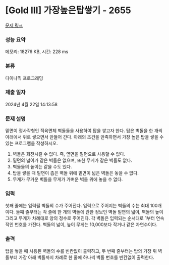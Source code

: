 # [Gold III] 가장높은탑쌓기 - 2655 

[문제 링크](https://www.acmicpc.net/problem/2655) 

### 성능 요약

메모리: 18276 KB, 시간: 228 ms

### 분류

다이나믹 프로그래밍

### 제출 일자

2024년 4월 22일 14:13:58

### 문제 설명

<p style="user-select: auto !important;">밑면이 정사각형인 직육면체 벽돌들을 사용하여 탑을 쌓고자 한다. 탑은 벽돌을 한 개씩 아래에서 위로 쌓으면서 만들어 간다. 아래의 조건을 만족하면서 가장 높은 탑을 쌓을 수 있는 프로그램을 작성하시오.</p>

<ol style="user-select: auto !important;">
	<li style="user-select: auto !important;">벽돌은 회전시킬 수 없다. 즉, 옆면을 밑면으로 사용할 수 없다.</li>
	<li style="user-select: auto !important;">밑면의 넓이가 같은 벽돌은 없으며, 또한 무게가 같은 벽돌도 없다.</li>
	<li style="user-select: auto !important;">벽돌들의 높이는 같을 수도 있다.</li>
	<li style="user-select: auto !important;">탑을 쌓을 때 밑면이 좁은 벽돌 위에 밑면이 넓은 벽돌은 놓을 수 없다.</li>
	<li style="user-select: auto !important;">무게가 무거운 벽돌을 무게가 가벼운 벽돌 위에 놓을 수 없다.</li>
</ol>

### 입력 

 <p style="user-select: auto !important;">첫째 줄에는 입력될 벽돌의 수가 주어진다. 입력으로 주어지는 벽돌의 수는 최대 100개이다. 둘째 줄부터는 각 줄에 한 개의 벽돌에 관한 정보인 벽돌 밑면의 넓이, 벽돌의 높이 그리고 무게가 차례대로 양의 정수로 주어진다. 각 벽돌은 입력되는 순서대로 1부터 연속적인 번호를 가진다. 벽돌의 넓이, 높이 무게는 10,000보다 작거나 같은 자연수이다.</p>

### 출력 

 <p style="user-select: auto !important;">탑을 쌓을 때 사용된 벽돌의 수를 빈칸없이 출력하고, 두 번째 줄부터는 탑의 가장 위 벽돌부터 가장 아래 벽돌까지 차례로 한 줄에 하나씩 벽돌 번호를 빈칸없이 출력한다.</p>

